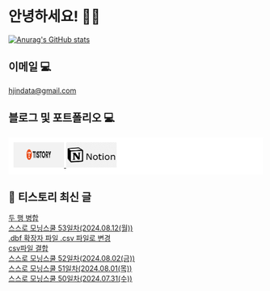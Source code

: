 # 안녕하세요! 🙋‍♂️

[![Anurag's GitHub stats](https://github-readme-stats.vercel.app/api?username=HGJin)](https://github.com/anuraghazra/github-readme-stats)
<!--
[![Top Langs](https://github-readme-stats.vercel.app/api/top-langs/?username=HGJin&layout=compact&hide=r,jupyter%20notebook,c%23&exclude_repo=roharui.github.io)](https://github.com/anuraghazra/github-readme-stats)
-->
<!--
## 이런 환경에 익숙해요✍🏼

## 언어

<p>
  <img alt="" src= "https://img.shields.io/badge/JavaScript-F7DF1E?style=flat-square&logo=JavaScript&logoColor=white"/> 
  <img alt="" src= "https://img.shields.io/badge/TypeScript-black?logo=typescript&logoColor=blue"/>
</p>
-->
## 이메일 💻

hjindata@gmail.com

## 블로그 및 포트폴리오 💻

<div style="display: flex; flex-direction: row;background-color: white;padding: 10px;">
    <div style="margin-right: 10px;">
        <a href="https://hjindata.tistory.com/">
            <img src="https://github.com/HGJin/tistory/blob/main/logo/tistory1.png?raw=true" width="100" height="50" />
        </a>
        <a href="https://adventurous-pamphlet-28c.notion.site/DA-Data-Analyst-d609592479e144c9ba8ea716122ef05c/">
            <img src="https://github.com/HGJin/tistory/blob/e35e6767cef7d139a31c75581ae47e5a76940263/logo/notion.png?raw=true" width="100" height="50" />
        </a>
    </div>
</div>

## 📝 티스토리 최신 글

<a href=https://hjindata.tistory.com/324>두 행 병합</a></br><a href=https://hjindata.tistory.com/321>스스로 모닝스쿨 53일차(2024.08.12(월))</a></br><a href=https://hjindata.tistory.com/320>.dbf 확장자 파일 .csv 파일로 변경</a></br><a href=https://hjindata.tistory.com/319>csv파일 결합</a></br><a href=https://hjindata.tistory.com/317>스스로 모닝스쿨 52일차(2024.08.02(금))</a></br><a href=https://hjindata.tistory.com/316>스스로 모닝스쿨 51일차(2024.08.01(목))</a></br><a href=https://hjindata.tistory.com/315>스스로 모닝스쿨 50일차(2024.07.31(수))</a></br>